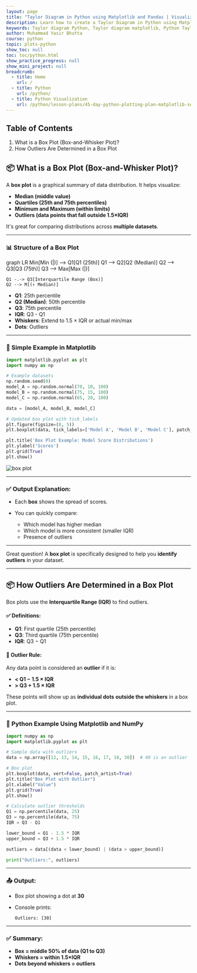 ```yaml
---
layout: page
title: "Taylor Diagram in Python using Matplotlib and Pandas | Visualize Model Performance"
description: Learn how to create a Taylor Diagram in Python using Matplotlib and Pandas. This guide explains model evaluation through standard deviation, correlation, and performance visualization with clear code examples.
keywords: Taylor diagram Python, Taylor diagram matplotlib, Python Taylor plot, model evaluation Python, Taylor diagram tutorial, Taylor diagram with pandas, matplotlib Taylor diagram, visualize model accuracy Python, standard deviation correlation Python, Python model comparison chart
author: Muhammad Yasir Bhutta
course: python
topic: plots-python
show_toc: null
toc: toc/python.html
show_practice_progress: null
show_mini_project: null
breadcrumb:
  - title: Home
    url: /
  - title: Python
    url: /python/
  - title: Python Visualization 
    url: /python/lesson-plans/45-day-python-plotting-plan-matplotlib-seaborn-plotly.html
---
```


## Table of Contents

1. What is a Box Plot (Box-and-Whisker Plot)?
2. How Outliers Are Determined in a Box Plot

## 📦 What is a Box Plot (Box-and-Whisker Plot)?

A **box plot** is a graphical summary of data distribution. It helps visualize:

* **Median (middle value)**
* **Quartiles (25th and 75th percentiles)**
* **Minimum and Maximum (within limits)**
* **Outliers (data points that fall outside 1.5×IQR)**

It's great for comparing distributions across **multiple datasets**.

---

### 📊 Structure of a Box Plot

<div class="mermaid">
graph LR
    Min[Min (|)] --> Q1[Q1 (25th)]
    Q1 --> Q2[Q2 (Median)]
    Q2 --> Q3[Q3 (75th)]
    Q3 --> Max[Max (|)]

    Q1 -.-> Q3[Interquartile Range (Box)]
    Q2 --> M[(↑ Median)]
</div>

* **Q1**: 25th percentile
* **Q2 (Median)**: 50th percentile
* **Q3**: 75th percentile
* **IQR**: Q3 - Q1
* **Whiskers**: Extend to 1.5 × IQR or actual min/max
* **Dots**: Outliers

---

### 🐍 Simple Example in Matplotlib

```python
import matplotlib.pyplot as plt
import numpy as np

# Example datasets
np.random.seed(0)
model_A = np.random.normal(70, 10, 100)
model_B = np.random.normal(75, 15, 100)
model_C = np.random.normal(65, 20, 100)

data = [model_A, model_B, model_C]

# Updated box plot with tick_labels
plt.figure(figsize=(8, 5))
plt.boxplot(data, tick_labels=['Model A', 'Model B', 'Model C'], patch_artist=True)

plt.title('Box Plot Example: Model Score Distributions')
plt.ylabel('Scores')
plt.grid(True)
plt.show()
```
![box plot](https://res.cloudinary.com/da0pjikvw/image/upload/c_pad,w_512/v1749806015/box-plot_nzy0jw.png)

---

### ✅ Output Explanation:

* Each **box** shows the spread of scores.
* You can quickly compare:

  * Which model has higher median
  * Which model is more consistent (smaller IQR)
  * Presence of outliers

---

Great question! A **box plot** is specifically designed to help you **identify outliers** in your dataset.

---

## 📦 **How Outliers Are Determined in a Box Plot**

Box plots use the **Interquartile Range (IQR)** to find outliers.

#### ✅ Definitions:

* **Q1**: First quartile (25th percentile)
* **Q3**: Third quartile (75th percentile)
* **IQR**: Q3 − Q1

#### 🚨 **Outlier Rule:**

Any data point is considered an **outlier** if it is:

* **< Q1 − 1.5 × IQR**
* **> Q3 + 1.5 × IQR**

These points will show up as **individual dots** **outside the whiskers** in a box plot.

---

### 🐍 Python Example Using Matplotlib and NumPy

```python
import numpy as np
import matplotlib.pyplot as plt

# Sample data with outliers
data = np.array([12, 13, 14, 15, 16, 17, 18, 30])  # 40 is an outlier

# Box plot
plt.boxplot(data, vert=False, patch_artist=True)
plt.title("Box Plot with Outlier")
plt.xlabel("Value")
plt.grid(True)
plt.show()

# Calculate outlier thresholds
Q1 = np.percentile(data, 25)
Q3 = np.percentile(data, 75)
IQR = Q3 - Q1

lower_bound = Q1 - 1.5 * IQR
upper_bound = Q3 + 1.5 * IQR

outliers = data[(data < lower_bound) | (data > upper_bound)]

print("Outliers:", outliers)
```

---

### 📤 Output:

* Box plot showing a dot at **30**
* Console prints:

  ```
  Outliers: [30]
  ```

---

### ✅ Summary:

* **Box = middle 50% of data (Q1 to Q3)**
* **Whiskers = within 1.5×IQR**
* **Dots beyond whiskers = outliers**



